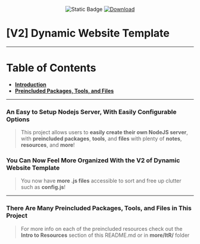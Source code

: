 <p align="center">  
  <img src="https://img.shields.io/badge/Latest_Version-1.0.0-884dff?labelColor=2a2a2a" alt="Static Badge"> 
  <a href="https://gvnx.is-a-good.dev/DWT">  
    <img src="https://img.shields.io/badge/Download_Latest_Version-%E2%96%BC-884dff?labelColor=2a2a2a" alt="Download"> 
  </a> 
</p>

# [**V2**] Dynamic Website Template

---

# Table of Contents
* [**Introduction**](#intro)
* [**Preincluded Packages, Tools, and Files**](#preincluded)

---

<span id="intro"></span>

### An Easy to Setup Nodejs Server, With Easily Configurable Options
> This project allows users to **easily create their own NodeJS server**, with **preincluded packages**, **tools**, and **files** with plenty of **notes**, **resources**, and **more**!

### You Can Now Feel More Organized With the V2 of Dynamic Website Template
> You now have **more .js files** accessible to sort and free up clutter such as **config.js**!

---

<span id="preincluded"></span>

### There Are Many Preincluded Packages, Tools, and Files in This Project
> For more info on each of the preincluded resources check out the **Intro to Resources** section of this README.md or in **more/ItR/** folder